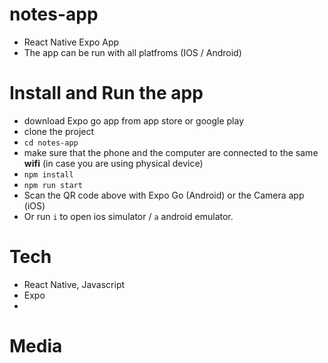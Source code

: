 # notes-app
- React Native Expo App
- The app can be run with all platfroms (IOS / Android)

# Install and Run the app
- download Expo go app from app store or google play
- clone the project
- `cd notes-app`
- make sure that the phone and the computer are connected to the same **wifi** (in case you are using physical device)
- `npm install`
- `npm run start`
- Scan the QR code above with Expo Go (Android) or the Camera app (iOS)
- Or run `i` to open ios simulator / `a` android emulator. 


# Tech
- React Native, Javascript
- Expo
- 

# Media


